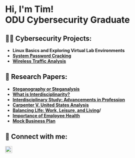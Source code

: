 <h1>Hi, I'm Tim! <br/>
  ODU Cybersecurity Graduate</a>

<h2>👨‍💻 Cybersecurity Projects:</h2>

- <b>Linux Basics and Exploring Virtual Lab Environments </b>
- <b>[System Password Cracking](https://github.com/HimothyRobinson/PasswordCrackingLab.git) </b>
- <b>[Wireless Traffic Analysis](https://github.com/HimothyRobinson/CrackingAndAnalysisLab.git) </b>

<h2>📝 Research Papers:</h2>

- <b>[Steganography or Steganalysis](https://github.com/HimothyRobinson/SteganographyOrSteganalysis.git)</b>
- <b>[What is Interdisciplinarity?](https://github.com/HimothyRobinson/WhatIsInterdisciplinarity.git)</b>
- <b>[Interdisciplinary Study: Advancements in Profession](https://github.com/HimothyRobinson/InterdisciplinaryStudy.git)</b>
- <b>[Carpenter V. United States Analysis](https://github.com/HimothyRobinson/CarpenterV.States.git)</b>
- <b>[Balancing LIfe: Work, Leisure, and Living](https://github.com/HimothyRobinson/BalancingLife.git)/</b>
- <b>[Importance of Employee Health](https://github.com/HimothyRobinson/EmployeeHealth.git)</b>
- <b>[Mock Business Plan](https://github.com/HimothyRobinson/MockBusinessPlan.git)</b>

<h2> 🤳 Connect with me:</h2>


[<img align="left" alt="TimothyRobinson | LinkedIn" width="22px" src="https://cdn.jsdelivr.net/npm/simple-icons@v3/icons/linkedin.svg" />][linkedin]

[linkedin]: https://www.linkedin.com/in/timothy-r-40306a107/

